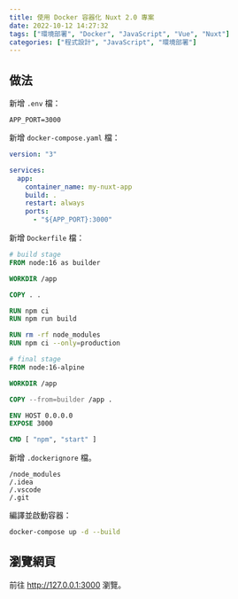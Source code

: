 ```yaml
---
title: 使用 Docker 容器化 Nuxt 2.0 專案
date: 2022-10-12 14:27:32
tags: ["環境部署", "Docker", "JavaScript", "Vue", "Nuxt"]
categories: ["程式設計", "JavaScript", "環境部署"]
---
```


## 做法

新增 `.env` 檔：

```env
APP_PORT=3000
```

新增 `docker-compose.yaml` 檔：

```yaml
version: "3"

services:
  app:
    container_name: my-nuxt-app
    build: .
    restart: always
    ports:
      - "${APP_PORT}:3000"
```

新增 `Dockerfile` 檔：

```dockerfile
# build stage
FROM node:16 as builder

WORKDIR /app

COPY . .

RUN npm ci
RUN npm run build

RUN rm -rf node_modules
RUN npm ci --only=production

# final stage
FROM node:16-alpine

WORKDIR /app

COPY --from=builder /app .

ENV HOST 0.0.0.0
EXPOSE 3000

CMD [ "npm", "start" ]
```

新增 `.dockerignore` 檔。

```env
/node_modules
/.idea
/.vscode
/.git
```

編譯並啟動容器：

```bash
docker-compose up -d --build
```

## 瀏覽網頁

前往 <http://127.0.0.1:3000> 瀏覽。
